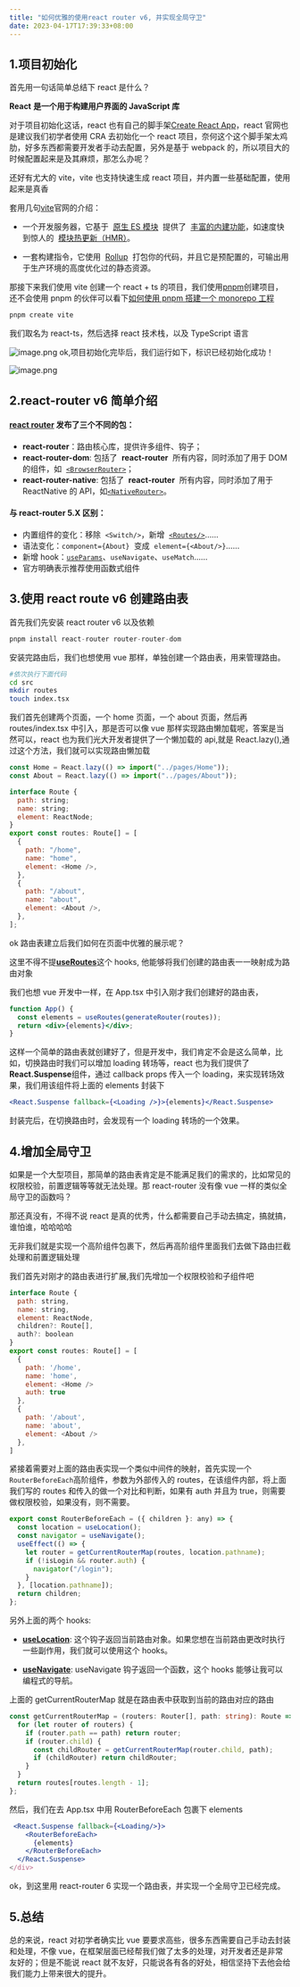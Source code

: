 ```yaml
---
title: "如何优雅的使用react router v6, 并实现全局守卫"
date: 2023-04-17T17:39:33+08:00
---
```


## 1.项目初始化

首先用一句话简单总结下 react 是什么？

**React** **是一个用于构建用户界面的 JavaScript 库**

对于项目初始化这话，react 也有自己的脚手架[Create React App](https://create-react-app.dev/)，react 官网也是建议我们初学者使用 CRA 去初始化一个 react 项目，奈何这个这个脚手架太鸡肋，好多东西都需要开发者手动去配置，另外是基于 webpack 的，所以项目大的时候配置起来是及其麻烦，那怎么办呢？

还好有尤大的 vite，vite 也支持快速生成 react 项目，并内置一些基础配置，使用起来是真香

套用几句[vite](hhttps://cn.vitejs.dev/guide/)官网的介绍：

- 一个开发服务器，它基于  [原生 ES 模块](https://developer.mozilla.org/en-US/docs/Web/JavaScript/Guide/Modules)  提供了  [丰富的内建功能](https://cn.vitejs.dev/guide/features.html)，如速度快到惊人的  [模块热更新（HMR）](https://cn.vitejs.dev/guide/features.html#hot-module-replacement)。

- 一套构建指令，它使用  [Rollup](https://rollupjs.org/)  打包你的代码，并且它是预配置的，可输出用于生产环境的高度优化过的静态资源。

那接下来我们使用 vite 创建一个 react + ts 的项目，我们使用[pnpm](https://www.pnpm.cn/installation)创建项目，还不会使用 pnpm 的伙伴可以看下[如何使用 pnpm 搭建一个 monorepo 工程](https://juejin.cn/post/7214802342040830012)

```js
pnpm create vite
```

我们取名为 react-ts，然后选择 react 技术栈，以及 TypeScript 语言

![image.png](https://p1-juejin.byteimg.com/tos-cn-i-k3u1fbpfcp/0cc5e3cff180466799a3b0bd568e7e54~tplv-k3u1fbpfcp-zoom-in-crop-mark:1512:0:0:0.awebp?) ok,项目初始化完毕后，我们运行如下，标识已经初始化成功！

![image.png](https://p3-juejin.byteimg.com/tos-cn-i-k3u1fbpfcp/d1f2fede8a6941f8a9016bfd7970b7cd~tplv-k3u1fbpfcp-zoom-in-crop-mark:1512:0:0:0.awebp?)

## 2.react-router v6 简单介绍

#### [react router](https://reactrouter.com/en/main/start/overview) 发布了三个不同的包：

- **react-router**：路由核心库，提供许多组件、钩子；
- **react-router-dom**: 包括了  **react-router**  所有内容，同时添加了用于 DOM 的组件，如  [`<BrowserRouter>`](https://reactrouter.com/en/main/router-components/browser-router)；
- **react-router-native**: 包括了  **react-router**  所有内容，同时添加了用于 ReactNative 的 API，如[`<NativeRouter>`](https://reactrouter.com/en/main/router-components/native-router)。

#### 与 react-router 5.X 区别：

- 内置组件的变化：移除  `<Switch/>`，新增  [`<Routes/>`](https://reactrouter.com/en/main/route/route)……
- 语法变化：`component={About}`  变成  `element={<About/>}`……
- 新增 hook：[`useParams`](https://reactrouter.com/en/main/hooks/use-params)、`useNavigate`、`useMatch`……
- 官方明确表示推荐使用函数式组件

## 3.使用 react route v6 创建路由表

首先我们先安装 react router v6 以及依赖

```js
pnpm install react-router router-router-dom
```

安装完路由后，我们也想使用 vue 那样，单独创建一个路由表，用来管理路由。

```sh
#依次执行下面代码
cd src
mkdir routes
touch index.tsx
```

我们首先创建两个页面，一个 home 页面，一个 about 页面，然后再 routes/index.tsx 中引入，那是否可以像 vue 那样实现路由懒加载呢，答案是当然可以，react 也为我们光大开发者提供了一个懒加载的 api,就是 React.lazy(),通过这个方法，我们就可以实现路由懒加载

```js
const Home = React.lazy(() => import("../pages/Home"));
const About = React.lazy(() => import("../pages/About"));

interface Route {
  path: string;
  name: string;
  element: ReactNode;
}
export const routes: Route[] = [
  {
    path: "/home",
    name: "home",
    element: <Home />,
  },
  {
    path: "/about",
    name: "about",
    element: <About />,
  },
];
```

ok 路由表建立后我们如何在页面中优雅的展示呢？

这里不得不提[**useRoutes**](https://reactrouter.com/en/main/hooks/use-routes)这个 hooks, 他能够将我们创建的路由表一一映射成为路由对象

我们也想 vue 开发中一样，在 App.tsx 中引入刚才我们创建好的路由表，

```jsx
function App() {
  const elements = useRoutes(generateRouter(routes));
  return <div>{elements}</div>;
}
```

这样一个简单的路由表就创建好了，但是开发中，我们肯定不会是这么简单，比如，切换路由时我们可以增加 loading 转场等，react 也为我们提供了**React.Suspense**组件，通过 callback props 传入一个 loading，来实现转场效果，我们用该组件将上面的 elements 封装下

```jsx
<React.Suspense fallback={<Loading />}>{elements}</React.Suspense>
```

封装完后，在切换路由时，会发现有一个 loading 转场的一个效果。

## 4.增加全局守卫

如果是一个大型项目，那简单的路由表肯定是不能满足我们的需求的，比如常见的权限校验，前置逻辑等等就无法处理。那 react-router 没有像 vue 一样的类似全局守卫的函数吗？

那还真没有，不得不说 react 是真的优秀，什么都需要自己手动去搞定，搞就搞，谁怕谁，哈哈哈哈

无非我们就是实现一个高阶组件包裹下，然后再高阶组件里面我们去做下路由拦截处理和前置逻辑处理

我们首先对刚才的路由表进行扩展,我们先增加一个权限校验和子组件吧

```js
interface Route {
  path: string,
  name: string,
  element: ReactNode,
  children?: Route[],
  auth?: boolean
}
export const routes: Route[] = [
  {
    path: '/home',
    name: 'home',
    element: <Home />
    auth: true
  },
  {
    path: '/about',
    name: 'about',
    element: <About />
  },
]
```

紧接着需要对上面的路由表实现一个类似中间件的映射，首先实现一个`RouterBeforeEach`高阶组件，参数为外部传入的 routes，在该组件内部，将上面我们写的 routes 和传入的做一个对比和判断，如果有 auth 并且为 true，则需要做权限校验，如果没有，则不需要。

```js
export const RouterBeforeEach = ({ children }: any) => {
  const location = useLocation();
  const navigator = useNavigate();
  useEffect(() => {
    let router = getCurrentRouterMap(routes, location.pathname);
    if (!isLogin && router.auth) {
      navigator("/login");
    }
  }, [location.pathname]);
  return children;
};
```

另外上面的两个 hooks:

- [**useLocation**](https://reactrouter.com/en/main/hooks/use-location): 这个钩子返回当前路由对象。如果您想在当前路由更改时执行一些副作用，我们就可以使用这个 hooks。

- [**useNavigate**](https://reactrouter.com/en/main/hooks/use-navigate): useNavigate 钩子返回一个函数，这个 hooks 能够让我可以编程式的导航。

上面的 getCurrentRouterMap 就是在路由表中获取到当前的路由对应的路由

```ts
const getCurrentRouterMap = (routers: Router[], path: string): Route => {
  for (let router of routers) {
    if (router.path == path) return router;
    if (router.child) {
      const childRouter = getCurrentRouterMap(router.child, path);
      if (childRouter) return childRouter;
    }
  }
  return routes[routes.length - 1];
};
```

然后，我们在去 App.tsx 中用 RouterBeforeEach 包裹下 elements

```jsx
 <React.Suspense fallback={<Loading/>}>
    <RouterBeforeEach>
      {elements}
    </RouterBeforeEach>
  </React.Suspense>
</div>
```

ok，到这里用 react-router 6 实现一个路由表，并实现一个全局守卫已经完成。

## 5.总结

总的来说，react 对初学者确实比 vue 要要求高些，很多东西需要自己手动去封装和处理，不像 vue，在框架层面已经帮我们做了太多的处理，对开发者还是非常友好的；但是不能说 react 就不友好，只能说各有各的好处，相信坚持下去他会给我们能力上带来很大的提升。
